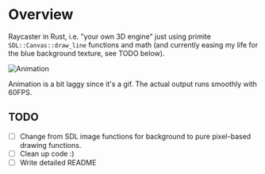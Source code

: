 # Overview

Raycaster in Rust, i.e. "your own 3D engine" just using primite `SDL::Canvas::draw_line` functions and math (and currently easing my life for the blue background texture, see TODO below).

![Animation](animation.gif)

Animation is a bit laggy since it's a gif. The actual output runs smoothly with 60FPS.

## TODO

- [ ] Change from SDL image functions for background to pure pixel-based drawing functions.
- [ ] Clean up code :)
- [ ] Write detailed README